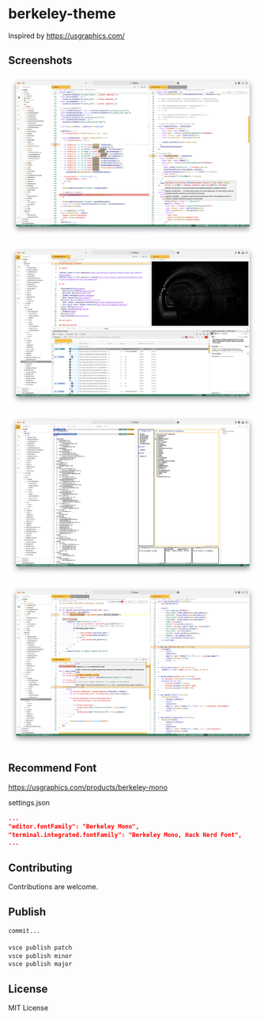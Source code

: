 # berkeley-theme

Inspired by https://usgraphics.com/

## Screenshots

![preference](https://raw.githubusercontent.com/Coordinate-Cat/berkeley-theme/refs/heads/main/images/screenshot/preference1.png)

![preference2](https://raw.githubusercontent.com/Coordinate-Cat/berkeley-theme/refs/heads/main/images/screenshot/preference2.png)

![preference3](https://raw.githubusercontent.com/Coordinate-Cat/berkeley-theme/refs/heads/main/images/screenshot/preference3.png)

![preference4](https://raw.githubusercontent.com/Coordinate-Cat/berkeley-theme/refs/heads/main/images/screenshot/preference4.png)

## Recommend Font

https://usgraphics.com/products/berkeley-mono

settings.json

```json
...
"editor.fontFamily": "Berkeley Mono",
"terminal.integrated.fontFamily": "Berkeley Mono, Hack Nerd Font",
...
```

## Contributing

Contributions are welcome.

## Publish

```bash
commit...

vsce publish patch
vsce publish minor
vsce publish major
```

## License

MIT License

```

```
